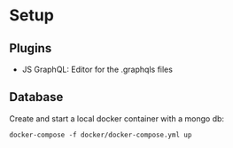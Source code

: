 # Setup

## Plugins

- JS GraphQL: Editor for the .graphqls files


## Database
Create and start a local docker container with a mongo db:

``docker-compose -f docker/docker-compose.yml up``
